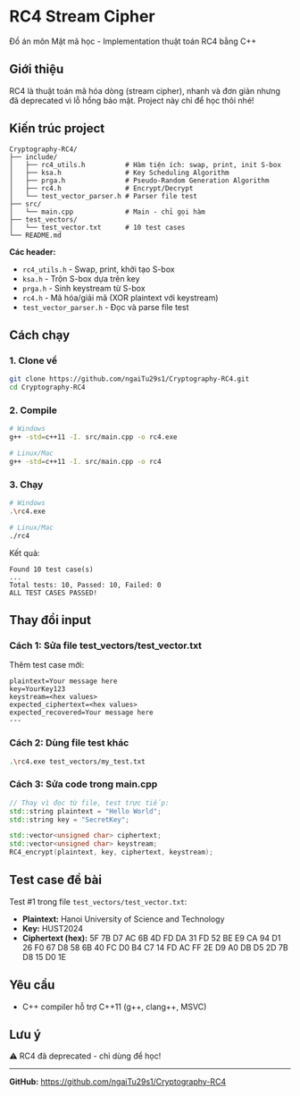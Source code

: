 # RC4 Stream Cipher

Đồ án môn Mật mã học - Implementation thuật toán RC4 bằng C++

## Giới thiệu

RC4 là thuật toán mã hóa dòng (stream cipher), nhanh và đơn giản nhưng đã deprecated vì lỗ hổng bảo mật. Project này chỉ để học thôi nhé!

## Kiến trúc project

```
Cryptography-RC4/
├── include/
│   ├── rc4_utils.h          # Hàm tiện ích: swap, print, init S-box
│   ├── ksa.h                # Key Scheduling Algorithm
│   ├── prga.h               # Pseudo-Random Generation Algorithm
│   ├── rc4.h                # Encrypt/Decrypt
│   └── test_vector_parser.h # Parser file test
├── src/
│   └── main.cpp             # Main - chỉ gọi hàm
├── test_vectors/
│   └── test_vector.txt      # 10 test cases
└── README.md
```

**Các header:**
- `rc4_utils.h` - Swap, print, khởi tạo S-box
- `ksa.h` - Trộn S-box dựa trên key
- `prga.h` - Sinh keystream từ S-box
- `rc4.h` - Mã hóa/giải mã (XOR plaintext với keystream)
- `test_vector_parser.h` - Đọc và parse file test

## Cách chạy

### 1. Clone về

```bash
git clone https://github.com/ngaiTu29s1/Cryptography-RC4.git
cd Cryptography-RC4
```

### 2. Compile

```bash
# Windows
g++ -std=c++11 -I. src/main.cpp -o rc4.exe

# Linux/Mac
g++ -std=c++11 -I. src/main.cpp -o rc4
```

### 3. Chạy

```bash
# Windows
.\rc4.exe

# Linux/Mac
./rc4
```

Kết quả:
```
Found 10 test case(s)
...
Total tests: 10, Passed: 10, Failed: 0
ALL TEST CASES PASSED!
```

## Thay đổi input

### Cách 1: Sửa file test_vectors/test_vector.txt

Thêm test case mới:

```
plaintext=Your message here
key=YourKey123
keystream=<hex values>
expected_ciphertext=<hex values>
expected_recovered=Your message here
---
```

### Cách 2: Dùng file test khác

```bash
.\rc4.exe test_vectors/my_test.txt
```

### Cách 3: Sửa code trong main.cpp

```cpp
// Thay vì đọc từ file, test trực tiếp:
std::string plaintext = "Hello World";
std::string key = "SecretKey";

std::vector<unsigned char> ciphertext;
std::vector<unsigned char> keystream;
RC4_encrypt(plaintext, key, ciphertext, keystream);
```

## Test case đề bài

Test #1 trong file `test_vectors/test_vector.txt`:

- **Plaintext:** Hanoi University of Science and Technology
- **Key:** HUST2024
- **Ciphertext (hex):** 5F 7B D7 AC 6B 4D FD DA 31 FD 52 BE E9 CA 94 D1 26 F0 67 D8 58 6B 40 FC D0 B4 C7 14 FD AC FF 2E D9 A0 DB D5 2D 7B D8 15 D0 1E

## Yêu cầu

- C++ compiler hỗ trợ C++11 (g++, clang++, MSVC)

## Lưu ý

⚠️ RC4 đã deprecated - chỉ dùng để học!

---

**GitHub:** https://github.com/ngaiTu29s1/Cryptography-RC4
